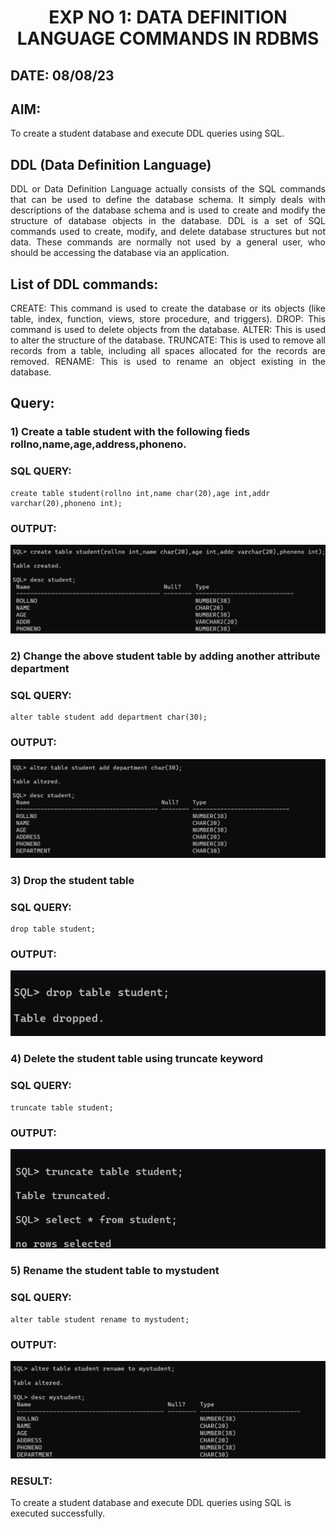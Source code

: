 # <p align="center"> EXP NO 1: DATA DEFINITION LANGUAGE COMMANDS IN RDBMS</p>
## DATE: 08/08/23
## AIM:
To create a student database and execute DDL queries using SQL.


## DDL (Data Definition Language)
<div align="justify">
DDL or Data Definition Language actually consists of the SQL commands that can be used to define the database schema. It simply deals with descriptions of the database schema and is used to create and modify the structure of database objects in the database. DDL is a set of SQL commands used to create, modify, and delete database structures but not data. These commands are normally not used by a general user, who should be accessing the database via an application.
</div>
 
## List of DDL commands: 
<div align="justify">
CREATE: This command is used to create the database or its objects (like table, index, function, views, store procedure, and triggers).
DROP: This command is used to delete objects from the database.
ALTER: This is used to alter the structure of the database.
TRUNCATE: This is used to remove all records from a table, including all spaces allocated for the records are removed.
RENAME: This is used to rename an object existing in the database.
</div>

## Query:
### 1) Create a table student with the following fieds rollno,name,age,address,phoneno.

### SQL QUERY: 
```
create table student(rollno int,name char(20),age int,addr varchar(20),phoneno int);
```
### OUTPUT:
![image](./o1.png)

### 2) Change the above student table by adding another attribute department

### SQL QUERY: 
```
alter table student add department char(30);
```

### OUTPUT:
![image](./o2.png)

### 3) Drop the student table
 
### SQL QUERY: 
```
drop table student;
```

### OUTPUT:
![image](./o3.png)


### 4) Delete the student table using truncate keyword
### SQL QUERY: 
```
truncate table student;
```

### OUTPUT:
![image](./o4.png)

### 5) Rename the student table to mystudent
### SQL QUERY: 
```
alter table student rename to mystudent;
```

### OUTPUT:
![image](./o5.png)

### RESULT:
To create a student database and execute DDL queries using SQL is executed successfully.
